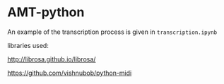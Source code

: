# AMT-python

An example of the transcription process is given in `transcription.ipynb`

libraries used:

http://librosa.github.io/librosa/

https://github.com/vishnubob/python-midi


